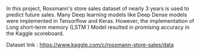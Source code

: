 In this project, Rossmann's store sales dataset of nearly 3 years is used to predict future sales. Many Deep learning models like Deep Dense models were implemented in Tensorflow and Keras. However, the implementation of Long short-term memory (LSTM ) Model resulted in promising accuracy in the Kaggle scoreboard.

Dataset link : https://www.kaggle.com/c/rossmann-store-sales/data

